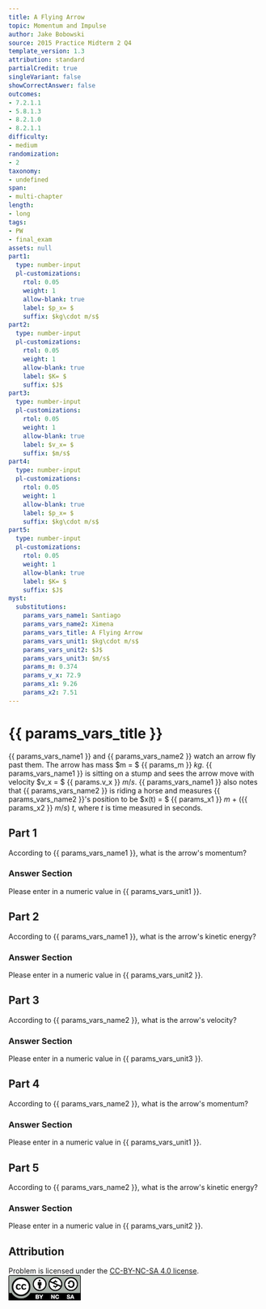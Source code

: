 ```yaml
---
title: A Flying Arrow
topic: Momentum and Impulse
author: Jake Bobowski
source: 2015 Practice Midterm 2 Q4
template_version: 1.3
attribution: standard
partialCredit: true
singleVariant: false
showCorrectAnswer: false
outcomes:
- 7.2.1.1
- 5.8.1.3
- 8.2.1.0
- 8.2.1.1
difficulty:
- medium
randomization:
- 2
taxonomy:
- undefined
span:
- multi-chapter
length:
- long
tags:
- PW
- final_exam
assets: null
part1:
  type: number-input
  pl-customizations:
    rtol: 0.05
    weight: 1
    allow-blank: true
    label: $p_x= $
    suffix: $kg\cdot m/s$
part2:
  type: number-input
  pl-customizations:
    rtol: 0.05
    weight: 1
    allow-blank: true
    label: $K= $
    suffix: $J$
part3:
  type: number-input
  pl-customizations:
    rtol: 0.05
    weight: 1
    allow-blank: true
    label: $v_x= $
    suffix: $m/s$
part4:
  type: number-input
  pl-customizations:
    rtol: 0.05
    weight: 1
    allow-blank: true
    label: $p_x= $
    suffix: $kg\cdot m/s$
part5:
  type: number-input
  pl-customizations:
    rtol: 0.05
    weight: 1
    allow-blank: true
    label: $K= $
    suffix: $J$
myst:
  substitutions:
    params_vars_name1: Santiago
    params_vars_name2: Ximena
    params_vars_title: A Flying Arrow
    params_vars_unit1: $kg\cdot m/s$
    params_vars_unit2: $J$
    params_vars_unit3: $m/s$
    params_m: 0.374
    params_v_x: 72.9
    params_x1: 9.26
    params_x2: 7.51
---
```

# {{ params_vars_title }}
{{ params_vars_name1 }} and {{ params_vars_name2 }} watch an arrow fly past them.
The arrow has mass $m = $ {{ params_m }} $kg$.
{{ params_vars_name1 }} is sitting on a stump and sees the arrow move with velocity $v_x = $ {{ params.v_x }} $m/s$.
{{ params_vars_name1 }} also notes that {{ params_vars_name2 }} is riding a horse and measures {{ params_vars_name2 }}'s position to be $x(t) = $ {{ params_x1 }} $m$ + ({{ params_x2 }} $m/s$) $t$, where $t$ is time measured in seconds.

## Part 1

According to {{ params_vars_name1 }}, what is the arrow's momentum?

### Answer Section

Please enter in a numeric value in {{ params_vars_unit1 }}.

## Part 2

According to {{ params_vars_name1 }}, what is the arrow's kinetic energy?

### Answer Section

Please enter in a numeric value in {{ params_vars_unit2 }}.

## Part 3

According to {{ params_vars_name2 }}, what is the arrow's velocity?

### Answer Section

Please enter in a numeric value in {{ params_vars_unit3 }}.

## Part 4

According to {{ params_vars_name2 }}, what is the arrow's momentum?

### Answer Section

Please enter in a numeric value in {{ params_vars_unit1 }}.

## Part 5

According to {{ params_vars_name2 }}, what is the arrow's kinetic energy?

### Answer Section

Please enter in a numeric value in {{ params_vars_unit2 }}.

## Attribution

Problem is licensed under the [CC-BY-NC-SA 4.0 license](https://creativecommons.org/licenses/by-nc-sa/4.0/).<br> ![The Creative Commons 4.0 license requiring attribution-BY, non-commercial-NC, and share-alike-SA license.](https://raw.githubusercontent.com/firasm/bits/master/by-nc-sa.png)